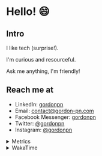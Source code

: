 # Hello! 😄

## Intro

I like tech (surprise!).

I'm curious and resourceful.

Ask me anything, I'm friendly!

## Reach me at

- LinkedIn: [gordonpn](https://www.linkedin.com/in/gordonpn/)
- Email: [contact@gordon-pn.com](mailto:contact@gordon-pn.com)
- Facebook Messenger: [gordonpn](https://www.messenger.com/t/Gordonpn)
- Twitter: [@gordonpn](https://twitter.com/Gordonpn)
- Instagram: [@gordonpn](https://www.instagram.com/gordonpn/)

<details>
  <summary>Metrics</summary>

  <img align="center" src="https://github.com/gordonpn/gordonpn/blob/master/github-metrics.svg" alt="GitHub Metrics">

</details>

<details>
  <summary>WakaTime</summary>

  <!--START_SECTION:waka-->
📊 **This Week I Spent My Time On** 

```text
💬 Programming Languages: 
Java                     7 hrs 15 mins       ██████████░░░░░░░░░░░░░░░   41.20 % 
YAML                     5 hrs 38 mins       ████████░░░░░░░░░░░░░░░░░   32.01 % 
XML                      2 hrs 43 mins       ████░░░░░░░░░░░░░░░░░░░░░   15.48 % 
Text                     55 mins             █░░░░░░░░░░░░░░░░░░░░░░░░   05.27 % 
Brazil Dependency Config 46 mins             █░░░░░░░░░░░░░░░░░░░░░░░░   04.37 % 

🔥 Editors: 
IntelliJ IDEA            16 hrs 43 mins      ████████████████████████░   94.84 % 
VS Code                  54 mins             █░░░░░░░░░░░░░░░░░░░░░░░░   05.16 % 
```


 Last Updated on 20/11/2024 16:28:26 UTC
<!--END_SECTION:waka-->
</details>
